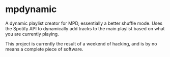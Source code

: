 # mpdynamic
A dynamic playlist creator for MPD, essentially a better shuffle mode. Uses the Spotify API to dynamically add tracks to the main playlist based on what you are currently playing.

This project is currently the result of a weekend of hacking, and is by no means a complete piece of software.
